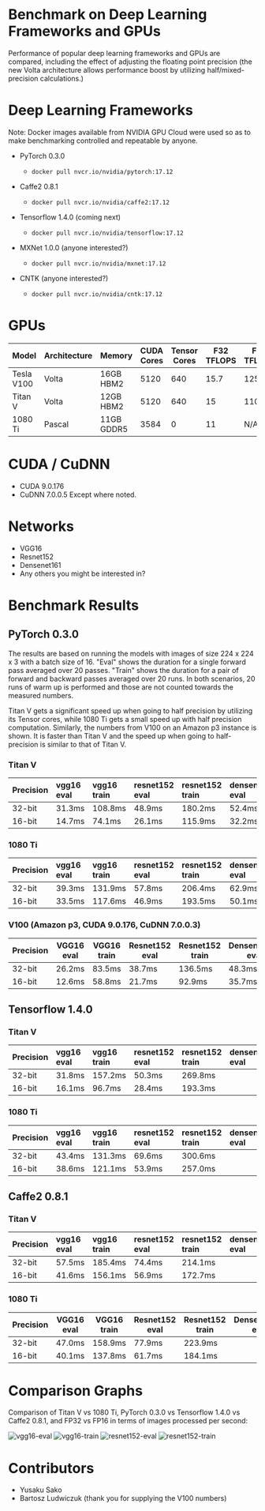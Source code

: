 # Benchmark on Deep Learning Frameworks and GPUs

Performance of popular deep learning frameworks and GPUs are compared, including the effect of adjusting the floating point precision (the new Volta architecture allows performance boost by utilizing half/mixed-precision calculations.)

# Deep Learning Frameworks

Note: Docker images available from NVIDIA GPU Cloud were used so as to make benchmarking controlled and repeatable by anyone.

* PyTorch 0.3.0
  * `docker pull nvcr.io/nvidia/pytorch:17.12`

* Caffe2 0.8.1
  * `docker pull nvcr.io/nvidia/caffe2:17.12`

* Tensorflow 1.4.0 (coming next)
  * `docker pull nvcr.io/nvidia/tensorflow:17.12`

* MXNet 1.0.0 (anyone interested?)
  * `docker pull nvcr.io/nvidia/mxnet:17.12`

* CNTK (anyone interested?)
  * `docker pull nvcr.io/nvidia/cntk:17.12`


# GPUs

|Model     |Architecture|Memory    |CUDA Cores|Tensor Cores|F32 TFLOPS|F16 TFLOPS|Retail|Cloud  |
|----------|------------|----------|----------|------------|----------|----------|------|-----|
|Tesla V100|Volta       |16GB HBM2 |5120      |640         |15.7      |125       |      |$3.06/hr (p3.2xlarge)|
|Titan V   |Volta       |12GB HBM2 |5120      |640         |15        |110*      |$2999 |N/A  |
|1080 Ti   |Pascal      |11GB GDDR5|3584      |0           |11        |N/A       |$699  |N/A  |        


# CUDA / CuDNN
* CUDA 9.0.176
* CuDNN 7.0.0.5
Except where noted.


# Networks
* VGG16
* Resnet152
* Densenet161
* Any others you might be interested in?

# Benchmark Results

## PyTorch 0.3.0

The results are based on running the models with images of size 224 x 224 x 3
with a batch size of 16.
"Eval" shows the duration for a single forward pass averaged over 20 passes.
"Train" shows the duration for a pair of forward and backward passes averaged over 20 runs.
In both scenarios, 20 runs of warm up is performed and those are not counted towards the measured numbers.

Titan V gets a significant speed up when going to half precision by utilizing its Tensor cores, while
1080 Ti gets a small speed up with half precision computation.
Similarly, the numbers from V100 on an Amazon p3 instance is shown.  It is faster than Titan V and the speed up when going to half-precision is similar to that of Titan V.

### Titan V
| Precision   | vgg16 eval   | vgg16 train   | resnet152 eval   | resnet152 train   | densenet161 eval   | densenet161 train   |
|:------------|:-------------|:--------------|:-----------------|:------------------|:-------------------|:--------------------|
| 32-bit      | 31.3ms       | 108.8ms       | 48.9ms           | 180.2ms           | 52.4ms             | 174.1ms             |
| 16-bit      | 14.7ms       | 74.1ms        | 26.1ms           | 115.9ms           | 32.2ms             | 118.9ms             |

### 1080 Ti
| Precision   | vgg16 eval   | vgg16 train   | resnet152 eval   | resnet152 train   | densenet161 eval   | densenet161 train   |
|:------------|:-------------|:--------------|:-----------------|:------------------|:-------------------|:--------------------|
| 32-bit      | 39.3ms       | 131.9ms       | 57.8ms           | 206.4ms           | 62.9ms             | 211.9ms             |
| 16-bit      | 33.5ms       | 117.6ms       | 46.9ms           | 193.5ms           | 50.1ms             | 191.0ms             |

### V100 (Amazon p3, CUDA 9.0.176, CuDNN 7.0.0.3)
|Precision   |VGG16 eval|VGG16 train|Resnet152 eval   |Resnet152 train|Densenet161 eval   |Densenet161 train|
|------------|----------|-----------|-----------------|---------------|-------------------|-----------------|
|32-bit      |26.2ms    |83.5ms     |38.7ms           |136.5ms        |48.3ms             |142.5ms          |
|16-bit      |12.6ms    |58.8ms     |21.7ms           |92.9ms         |35.7ms             |102.3ms          |

## Tensorflow 1.4.0

### Titan V
| Precision   | vgg16 eval   | vgg16 train   | resnet152 eval   | resnet152 train   | densenet161 eval   | densenet161 train   |
|:------------|:-------------|:--------------|:-----------------|:------------------|:-------------------|:--------------------|
| 32-bit      | 31.8ms       | 157.2ms       | 50.3ms           | 269.8ms           |                    |                     |
| 16-bit      | 16.1ms       | 96.7ms        | 28.4ms           | 193.3ms           |                    |                     |

### 1080 Ti
| Precision   | vgg16 eval   | vgg16 train   | resnet152 eval   | resnet152 train   | densenet161 eval   | densenet161 train   |
|:------------|:-------------|:--------------|:-----------------|:------------------|:-------------------|:--------------------|
| 32-bit      | 43.4ms       | 131.3ms       | 69.6ms           | 300.6ms           |                    |                     |
| 16-bit      | 38.6ms       | 121.1ms       | 53.9ms           | 257.0ms           |                    |                     |


## Caffe2 0.8.1

### Titan V
| Precision   | vgg16 eval   | vgg16 train   | resnet152 eval   | resnet152 train   | densenet161 eval   | densenet161 train   |
|:------------|:-------------|:--------------|:-----------------|:------------------|:-------------------|:--------------------|
| 32-bit      | 57.5ms       | 185.4ms       | 74.4ms           | 214.1ms           |                    |                     |
| 16-bit      | 41.6ms       | 156.1ms       | 56.9ms           | 172.7ms           |                    |                     |                    

### 1080 Ti
|Precision   |VGG16 eval|VGG16 train|Resnet152 eval   |Resnet152 train|Densenet161 eval|Densenet161 train|
|------------|----------|-----------|-----------------|---------------|----------------|-----------------|
| 32-bit     | 47.0ms   | 158.9ms   | 77.9ms          | 223.9ms       |                |                 |
| 16-bit     | 40.1ms   | 137.8ms   | 61.7ms          | 184.1ms       |                |                 |

# Comparison Graphs

Comparison of Titan V vs 1080 Ti, PyTorch 0.3.0 vs Tensorflow 1.4.0 vs Caffe2 0.8.1, and FP32 vs FP16 in terms of images processed per second:

![vgg16-eval](https://raw.githubusercontent.com/u39kun/deep-learning-benchmark/master/results/vgg16-eval.png)
![vgg16-train](https://raw.githubusercontent.com/u39kun/deep-learning-benchmark/master/results/vgg16-train.png)
![resnet152-eval](https://raw.githubusercontent.com/u39kun/deep-learning-benchmark/master/results/resnet152-eval.png)
![resnet152-train](https://raw.githubusercontent.com/u39kun/deep-learning-benchmark/master/results/resnet152-train.png)

# Contributors

* Yusaku Sako
* Bartosz Ludwiczuk (thank you for supplying the V100 numbers)
